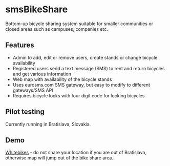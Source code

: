 smsBikeShare
============
Bottom-up bicycle sharing system suitable for smaller communities or closed areas such as campuses, companies etc.

Features
----------
* Admin to add, edit or remove users, create stands or change bicycle availability
* Registered users send a text message (SMS) to rent and return bicycles and get various information
* Web map with availability of the bicycle stands
* Uses eurosms.com SMS gateway, but easy to modify to different gateways/SMS API
* Requires bicycle locks with four digit code for locking bicycles

Pilot testing
---------
Currently running in Bratislava, Slovakia.

Demo
---------
[Whitebikes](http://whitebikes.info) - do not share your location if you are out of Bratislava, otherwise map will jump out of the bike share area.